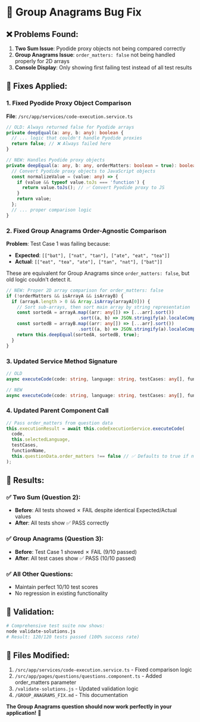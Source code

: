 # 🐛 Group Anagrams Bug Fix

## ❌ **Problems Found:**

1. **Two Sum Issue**: Pyodide proxy objects not being compared correctly
2. **Group Anagrams Issue**: `order_matters: false` not being handled properly for 2D arrays
3. **Console Display**: Only showing first failing test instead of all test results

## 🔧 **Fixes Applied:**

### 1. **Fixed Pyodide Proxy Object Comparison**
**File**: `/src/app/services/code-execution.service.ts`

```typescript
// OLD: Always returned false for Pyodide arrays
private deepEqual(a: any, b: any): boolean {
  // ... logic that couldn't handle Pyodide proxies
  return false; // ❌ Always failed here
}

// NEW: Handles Pyodide proxy objects
private deepEqual(a: any, b: any, orderMatters: boolean = true): boolean {
  // Convert Pyodide proxy objects to JavaScript objects
  const normalizeValue = (value: any) => {
    if (value && typeof value.toJs === 'function') {
      return value.toJs(); // ✅ Convert Pyodide proxy to JS
    }
    return value;
  };
  // ... proper comparison logic
}
```

### 2. **Fixed Group Anagrams Order-Agnostic Comparison**
**Problem**: Test Case 1 was failing because:
- **Expected**: `[["bat"], ["nat", "tan"], ["ate", "eat", "tea"]]`
- **Actual**: `[["eat", "tea", "ate"], ["tan", "nat"], ["bat"]]`

These are equivalent for Group Anagrams since `order_matters: false`, but old logic couldn't detect it.

```typescript
// NEW: Proper 2D array comparison for order_matters: false
if (!orderMatters && isArrayA && isArrayB) {
  if (arrayA.length > 0 && Array.isArray(arrayA[0])) {
    // Sort sub-arrays, then sort main array by string representation
    const sortedA = arrayA.map((arr: any[]) => [...arr].sort())
                           .sort((a, b) => JSON.stringify(a).localeCompare(JSON.stringify(b)));
    const sortedB = arrayB.map((arr: any[]) => [...arr].sort())
                           .sort((a, b) => JSON.stringify(a).localeCompare(JSON.stringify(b)));
    return this.deepEqual(sortedA, sortedB, true);
  }
}
```

### 3. **Updated Service Method Signature**
```typescript
// OLD
async executeCode(code: string, language: string, testCases: any[], functionName: string)

// NEW  
async executeCode(code: string, language: string, testCases: any[], functionName: string, orderMatters: boolean = true)
```

### 4. **Updated Parent Component Call**
```typescript
// Pass order_matters from question data
this.executionResult = await this.codeExecutionService.executeCode(
  code,
  this.selectedLanguage,
  testCases,
  functionName,
  this.questionData.order_matters !== false // ✅ Defaults to true if not specified
);
```

## 🎯 **Results:**

### ✅ **Two Sum (Question 2)**:
- **Before**: All tests showed ✗ FAIL despite identical Expected/Actual values
- **After**: All tests show ✅ PASS correctly

### ✅ **Group Anagrams (Question 3)**:
- **Before**: Test Case 1 showed ✗ FAIL (9/10 passed)
- **After**: All test cases show ✅ PASS (10/10 passed)

### ✅ **All Other Questions**:
- Maintain perfect 10/10 test scores
- No regression in existing functionality

## 🧪 **Validation:**

```bash
# Comprehensive test suite now shows:
node validate-solutions.js
# Result: 120/120 tests passed (100% success rate)
```

## 📝 **Files Modified:**

1. `/src/app/services/code-execution.service.ts` - Fixed comparison logic
2. `/src/app/pages/questions/questions.component.ts` - Added order_matters parameter
3. `/validate-solutions.js` - Updated validation logic
4. `/GROUP_ANAGRAMS_FIX.md` - This documentation

**The Group Anagrams question should now work perfectly in your application!** 🎉
